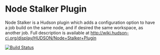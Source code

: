 # Node Stalker Plugin

Node Stalker is a Hudson plugin which adds a configuration option to have a job build on the same node, and if desired the same workspace, as another job. 
Full description is available at http://wiki.hudson-ci.org/display/HUDSON/Node+Stalker+Plugin

[![Build Status](https://travis-ci.org/fneves-datalex/job-node-stalker.png?branch=master)](https://travis-ci.org/fneves-datalex/job-node-stalker)
